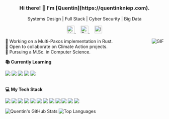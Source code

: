 <h3 align="center">Hi there! 👋 I'm [Quentin](https://quentinkniep.com).</h3>
<p align="center">
	Systems Design | Full Stack | Cyber Security | Big Data
</p>
<p align="center">
	<a href="https://www.linkedin.com/in/qkniep" style="margin: 0 0.5rem">
		<img width="24" alt="LinkedIn" src="https://cdn.jsdelivr.net/npm/simple-icons@v3/icons/linkedin.svg">
	</a>
	<a href="https://twitter.com/qkniep" style="margin: 0 0.5rem">
		<img width="24" alt="Twitter" src="https://cdn.jsdelivr.net/npm/simple-icons@v3/icons/twitter.svg">
	</a>
	<a href="https://www.instagram.com/qkniep" style="margin: 0 0.5rem">
		<img width="24" alt="Instagram" src="https://cdn.jsdelivr.net/npm/simple-icons@v3/icons/instagram.svg">
	</a>
</p>

<img align="right" alt="GIF" src="https://media.giphy.com/media/2xDcf5tkCRKqqE15JM/giphy.gif" />

<p align="center"></p>

🔭 Working on a Multi-Paxos implementation in Rust.
<br />
🌱 Open to collaborate on Climate Action projects.
<br />
🏫 Pursuing a M.Sc. in Computer Science.

**📚 Currently Learning**

<img src="https://img.shields.io/badge/-Kubernetes-326ce5?style=for-the-badge&logo=Kubernetes&logoColor=white"/>
<img src="https://img.shields.io/badge/-Grafana-f46800?style=for-the-badge&logo=Grafana&logoColor=white"/>
<img src="https://img.shields.io/badge/-Prometheus-e6522c?style=for-the-badge&logo=Prometheus&logoColor=white"/>
<img src="https://img.shields.io/badge/-Go-00add8?style=for-the-badge&logo=Go&logoColor=white"/>
<img src="https://img.shields.io/badge/-Scala-dc322f?style=for-the-badge&logo=Scala&logoColor=white"/>
<br />
<br />

**💻 My Tech Stack**

<img src="https://img.shields.io/badge/-Rust-000000?style=for-the-badge&logo=Rust&logoColor=white"/>
<img src="https://img.shields.io/badge/-Python-3776ab?style=for-the-badge&logo=Python&logoColor=white"/>
<img src="https://img.shields.io/badge/-C%2b%2b-00599c?style=for-the-badge&logo=C%2b%2b&logoColor=white"/>
<img src="https://img.shields.io/badge/-Postgre-336791?style=for-the-badge&logo=postgresql&logoColor=white"/>
<img src="https://img.shields.io/badge/-HTML5-e34f26?style=for-the-badge&logo=HTML5&logoColor=white"/>
<img src="https://img.shields.io/badge/-CSS3-1572b6?style=for-the-badge&logo=CSS3&logoColor=white"/>
<img src="https://img.shields.io/badge/-Git-f05032?style=for-the-badge&logo=Git&logoColor=white"/>
<img src="https://img.shields.io/badge/-Docker-2496ed?style=for-the-badge&logo=Docker&logoColor=white"/>
<img src="https://img.shields.io/badge/-NGINX-269539?style=for-the-badge&logo=NGINX&logoColor=white"/>
<img src="https://img.shields.io/badge/-Zsh-000000?style=for-the-badge&logo=Gnu-Bash&logoColor=white"/>
<img src="https://img.shields.io/badge/-Neovim-57a143?style=for-the-badge&logo=Neovim&logoColor=white"/>
<img src="https://img.shields.io/badge/-Arch-1793d1?style=for-the-badge&logo=Arch-Linux&logoColor=white"/>

![Quentin's GitHub Stats](https://github-readme-stats.vercel.app/api?username=qkniep&count_private=true&show_icons=true&hide_border=true&theme=vue)
![Top Languages](https://github-readme-stats.vercel.app/api/top-langs/?username=qkniep&layout=compact&hide_border=true&theme=vue)
